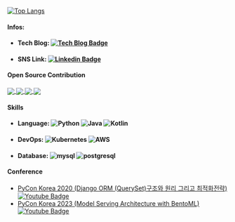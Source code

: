 

[![Top Langs](https://github-readme-stats.vercel.app/api/top-langs/?username=KimSoungRyoul&layout=compact&hide=css,html,javascript)](https://github.com/anuraghazra/github-readme-stats)

<!-- [![KimSoungRyoul's github stats](https://github-readme-stats.vercel.app/api?username=KimSoungRyoul&count_private=true&show_icons=true)](https://github.com/anuraghazra/github-readme-stats) -->

#### Infos: 
* #### Tech Blog: [![Tech Blog Badge](https://img.shields.io/badge/Medium-12100E?style=flat-square&logo=medium&logoColor=white&link=https://soungryoul-kim.medium.com/)](https://soungryoul-kim.medium.com/) 
* #### SNS Link: [![Linkedin Badge](https://img.shields.io/badge/-LinkedIn-blue?style=flat-square&logo=Linkedin&logoColor=white&link=https://www.linkedin.com/in/kimsoungryoul/)](https://www.linkedin.com/in/kimsoungryoul/)

#### Open Source Contribution


<a href="https://github.com/django/django">
  <img align="center" src="https://github-readme-stats.vercel.app/api/pin/?username=django&repo=django" />
</a>
<a href="https://github.com/bentoml/BentoML">
  <img align="center" src="https://github-readme-stats.vercel.app/api/pin/?username=bentoml&repo=BentoML" />
</a>
<a href="https://github.com/tfranzel/drf-spectacular">
  <img align="center" src="https://github-readme-stats.vercel.app/api/pin/?username=tfranzel&repo=drf-spectacular" />
</a>
<a href="https://github.com/KimSoungRyoul/locust-plugins-helm">
  <img align="center" src="https://github-readme-stats.vercel.app/api/pin/?username=KimSoungRyoul&repo=locust-plugins-helm" />
</a>
	

#### Skills 
  *  #### Language: ![Python](https://img.shields.io/badge/Python-3776AB?style=flat-square&logo=python&logoColor=white) ![Java](https://img.shields.io/badge/Java-ED8B00?style=flat-square&logo=java&logoColor=white) ![Kotlin](https://img.shields.io/badge/Kotlin-0095D5?&style=flat-square&logo=kotlin&logoColor=white)
  * #### DevOps: ![Kubernetes](https://img.shields.io/badge/kubernetes-326ce5.svg?&style=flat-square&logo=kubernetes&logoColor=white) ![AWS](https://img.shields.io/badge/Amazon_AWS-232F3E?style=flat-square&logo=amazon-aws&logoColor=white)
  * #### Database: ![mysql](https://img.shields.io/badge/MySQL-00000F?style=flat-square&logo=mysql&logoColor=white)  ![postgresql](https://img.shields.io/badge/PostgreSQL-316192?style=flat-square&logo=postgresql&logoColor=white)  


#### Conference
  * [PyCon Korea 2020 (Django ORM (QuerySet)구조와 원리 그리고 최적화전략)](https://www.youtube.com/watch?v=EZgLfDrUlrk) [![Youtube Badge](https://img.shields.io/badge/Youtube-ff0000?style=flat-square&logo=youtube&link=https://www.youtube.com/watch?v=EZgLfDrUlrk)]()
  * [PyCon Korea 2023 (Model Serving Architecture with BentoML) ](https://youtu.be/2AjVDjR0jLM?si=QAH9K76JLUzRDTL5)  [![Youtube Badge](https://img.shields.io/badge/Youtube-ff0000?style=flat-square&logo=youtube&link=https://www.youtube.com/watch?v=EZgLfDrUlrk)]()
 

	

